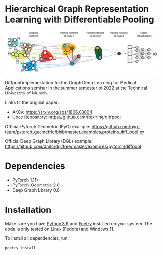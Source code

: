 # Hierarchical Graph Representation Learning with Differentiable Pooling

<img src="static/diffpool.png" alt="Diffpool" width="800" />

Diffpool implementation for the Graph Deep Learning for Medical Applications seminar in the summer semester of 2022 at 
the Technical University of Munich.

Links to the original paper:
* ArXiv: https://arxiv.org/abs/1806.08804
* Code Repository: https://github.com/RexYing/diffpool

Official Pytorch Geometric (PyG) example: https://github.com/pyg-team/pytorch_geometric/blob/master/examples/proteins_diff_pool.py

Official Deep Graph Library (DGL) example: https://github.com/dmlc/dgl/tree/master/examples/pytorch/diffpool

# Dependencies

* PyTorch 1.11+
* PyTorch-Geometric 2.0+
* Deep Graph Library 0.8+

# Installation

Make sure you have [Python 3.9](https://www.python.org/downloads/release/python-3912/) and 
[Poetry](https://python-poetry.org/docs/#installation) installed on your system. The code is only tested on Linux (Fedora) 
and Windows 11.

To install all dependencies, run:

```shell
poetry install
```